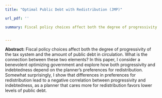 ```yaml
---
title: "Optimal Public Debt with Redistribution (JMP)"

url_pdf: ''

summary: Fiscal policy choices affect both the degree of progressivity of the tax system and the amount of public debt in circulation. What is the connection between these two elements? In this paper, I consider a benevolent optimizing government and explore how both progressivity and indebtedness depend on the planner’s preferences for redistribution. Somewhat surprisingly, I show that differences in preferences for redistribution lead to a negative correlation between progressivity and indebtedness, as a planner that cares more for redistribution favors lower levels of public debt.


---
```


__Abstract:__ Fiscal policy choices affect both the degree of progressivity of the tax system and the amount of public debt in circulation. What is the connection between these two elements? In this paper, I consider a benevolent optimizing government and explore how both progressivity and indebtedness depend on the planner’s preferences for redistribution. Somewhat surprisingly, I show that differences in preferences for redistribution lead to a negative correlation between progressivity and indebtedness, as a planner that cares more for redistribution favors lower levels of public debt.